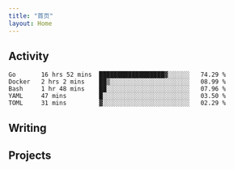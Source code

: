 ```yaml
---
title: "首页"
layout: Home
---
```


## Activity
<!--START_SECTION:waka-->
```text
Go       16 hrs 52 mins  ██████████████████▓░░░░░░   74.29 % 
Docker   2 hrs 2 mins    ██▒░░░░░░░░░░░░░░░░░░░░░░   08.99 % 
Bash     1 hr 48 mins    ██░░░░░░░░░░░░░░░░░░░░░░░   07.96 % 
YAML     47 mins         █░░░░░░░░░░░░░░░░░░░░░░░░   03.50 % 
TOML     31 mins         ▓░░░░░░░░░░░░░░░░░░░░░░░░   02.29 % 
```
<!--END_SECTION:waka-->

## Writing
<PindedPosts />

## Projects
<Projects />
